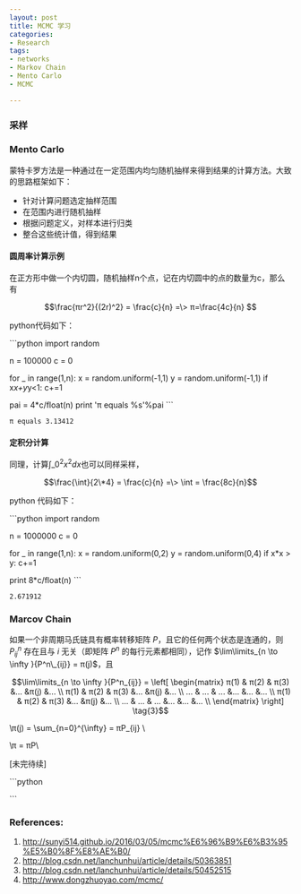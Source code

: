 ```yaml
---
layout: post
title: MCMC 学习
categories:
- Research
tags:
- networks
- Markov Chain
- Mento Carlo
- MCMC

---
```


### 采样

### Mento Carlo

蒙特卡罗方法是一种通过在一定范围内均匀随机抽样来得到结果的计算方法。大致的思路框架如下：

> 
+ 针对计算问题选定抽样范围
+ 在范围内进行随机抽样
+ 根据问题定义，对样本进行归类
+ 整合这些统计值，得到结果
> 

 <!--more-->

#### 圆周率计算示例

在正方形中做一个内切圆，随机抽样n个点，记在内切圆中的点的数量为c，那么有

$$\frac{πr^2}{(2r)^2} = \frac{c}{n}  =\> π=\frac{4c}{n} $$



python代码如下：


\`\`\`python
import random 

n = 100000
c = 0

for \_ in range(1,n):
	x = random.uniform(-1,1)
	y = random.uniform(-1,1)
	if x*x+y*y<1: c+=1

pai = 4\*c/float(n)
print 'π equals %s'%pai
\`\`\`

	π equals 3.13412


#### 定积分计算

同理，计算${\int\_{0}^{2} x^2}dx$也可以同样采样，

$$\frac{\int}{2\*4} = \frac{c}{n} =\> \int = \frac{8c}{n}$$

python 代码如下：


\`\`\`python
import random

n = 1000000
c = 0

for \_ in range(1,n):
	x = random.uniform(0,2)
	y = random.uniform(0,4)
	if x*x > y: c+=1

print 8\*c/float(n)
\`\`\`

	2.671912


### Marcov Chain

如果一个非周期马氏链具有概率转移矩阵 $P$，且它的任何两个状态是连通的，则 $P^n_{ij}$ 存在且与 $i$ 无关（即矩阵 $P^n$ 的每行元素都相同），记作 $\lim\limits_{n \to \infty }{P^n\_{ij}} = π(j)$，且

$$\lim\limits_{n \to \infty }{P^n_{ij}} =  \left[
 \begin{matrix}
   π(1) & π(2) & π(3) &... &π(j) &... \\
   π(1) & π(2) & π(3) &... &π(j) &... \\
   ... & ... & ... &... &... &... \\
   π(1) & π(2) & π(3) &... &π(j) &... \\
   ... & ... & ... &... &... &... \\
  \end{matrix}
  \right] \tag{3}$$
  
  
\\π(j) = \sum_{n=0}^{\infty} = πP_{ij} \\

\\π = πP\\

[未完待续]


\`\`\`python

\`\`\`

### References:

1. http://sunyi514.github.io/2016/03/05/mcmc%E6%96%B9%E6%B3%95%E5%B0%8F%E8%AE%B0/
2. http://blog.csdn.net/lanchunhui/article/details/50363851
3. http://blog.csdn.net/lanchunhui/article/details/50452515
4. http://www.dongzhuoyao.com/mcmc/